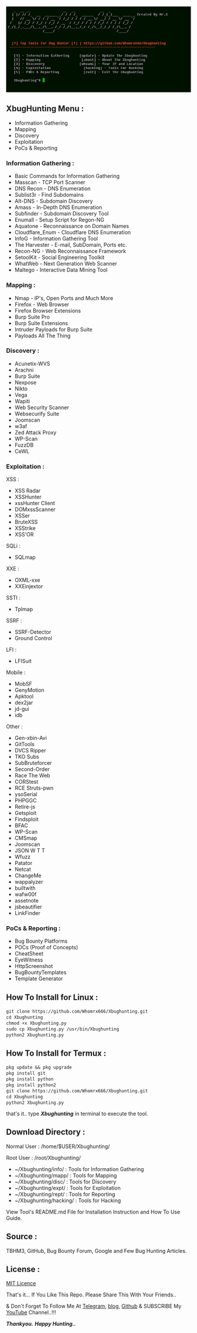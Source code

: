 <p align="center"><img src="https://github.com/Whomrx666/Xbughunting/blob/main/logo.png?raw=true" /></p>

## XbugHunting Menu :

- Information Gathering
- Mapping
- Discovery 
- Exploitation
- PoCs & Reporting

### Information Gathering :

- Basic Commands for Information Gathering
- Masscan - TCP Port Scanner
- DNS Recon - DNS Enumeration
- Sublist3r - Find Subdomains
- Alt-DNS - Subdomain Discovery
- Amass - In-Depth DNS Enumeration
- Subfinder - Subdomain Discovery Tool
- Enumall - Setup Script for Regon-NG
- Aquatone - Reconnaissance on Domain Names
- Cloudflare_Enum - Cloudflare DNS Enumeration
- InfoG - Information Gathering Tool
- The Harvester - E-mail, SubDomain, Ports etc.
- Recon-NG - Web Reconnaissance Framework
- SetoolKit - Social Engineering Toolkit
- WhatWeb - Next Generation Web Scanner
- Maltego - Interactive Data Mining Tool    
    
### Mapping :     
    
- Nmap - IP's, Open Ports and Much More
- Firefox - Web Browser
- Firefox Browser Extensions
- Burp Suite Pro
- Burp Suite Extensions
- Intruder Payloads for Burp Suite
- Payloads All The Thing
    
### Discovery :
    
- Acunetix-WVS
- Arachni
- Burp Suite
- Nexpose
- Nikto
- Vega
- Wapiti
- Web Security Scanner
- Websecurify Suite
- Joomscan
- w3af
- Zed Attack Proxy
- WP-Scan
- FuzzDB
- CeWL

### Exploitation :

XSS :
- XSS Radar
- XSSHunter
- xssHunter Client
- DOMxssScanner
- XSSer
- BruteXSS
- XSStrike
- XSS'OR
            
SQLi :  
- SQLmap

XXE : 
- OXML-xxe
- XXEinjextor

SSTI :
- Tplmap

SSRF :
- SSRF-Detector
- Ground Control

LFI :
- LFISuit

Mobile :
- MobSF
- GenyMotion
- Apktool
- dex2jar
- jd-gui
- idb

Other : 
- Gen-xbin-Avi
- GitTools
- DVCS Ripper
- TKO Subs
- SubBruteforcer
- Second-Order
- Race The Web
- CORStest
- RCE Struts-pwn
- ysoSerial
- PHPGGC
- Retire-js
- Getsploit
- Findsploit
- BFAC
- WP-Scan
- CMSmap
- Joomscan
- JSON W T T
- Wfuzz
- Patator
- Netcat
- ChangeMe
- wappalyzer
- builtwith
- wafw00f
- assetnote
- jsbeautifier
- LinkFinder

### PoCs & Reporting :

- Bug Bounty Platforms
- POCs (Proof of Concepts)
- CheatSheet
- EyeWitness
- HttpScreenshot
- BugBountyTemplates
- Template Generator

## How To Install for Linux :

```
git clone https://github.com/Whomrx666/Xbughunting.git
cd Xbughunting
chmod +x Xbughunting.py
sudo cp Xbughunting.py /usr/bin/Xbughunting
python2 Xbughunting.py
```

## How To Install for Termux :

```
pkg update && pkg upgrade
pkg install git
pkg install python
pkg install python2
git clone https://github.com/Whomrx666/Xbughunting.git
cd Xbughunting
python2 Xbughunting.py
```

that's it.. type ***Xbughunting*** in terminal to execute the tool.

## Download Directory :
   
Normal User : /home/$USER/Xbughunting/

Root User : /root/Xbughunting/

- ~/Xbughunting/info/ : Tools for Information Gathering
- ~/Xbughunting/mapp/ : Tools for Mapping
- ~/Xbughunting/disc/ : Tools for Discovery
- ~/Xbughunting/expt/ : Tools for Exploitation
- ~/Xbughunting/rept/ : Tools for Reporting
- ~/Xbughunting/hacking/ : Tools for Hacking

View Tool's README.md File for Installation Instruction and How To Use Guide.

## Source : 

TBHM3, GitHub, Bug Bounty Forum, Google and Few Bug Hunting Articles.

## License :

[MIT Licence](https://github.com/Whomrx666/Xbughunting/blob/master/LICENSE)

That's it... If You Like This Repo. Please Share This With Your Friends..

& Don't Forget To Follow Me At [Telegram](https://t.me/@Whomr_X), [blog](whomrxhackers.blogspot.com), [Github](https://www.github.com/Whomrx666) 
& SUBSCRIBE My [YouTube](https://youtube.com/@whomrx666) Channel..!!!

***Thankyou.***
***Happy Hunting..***
